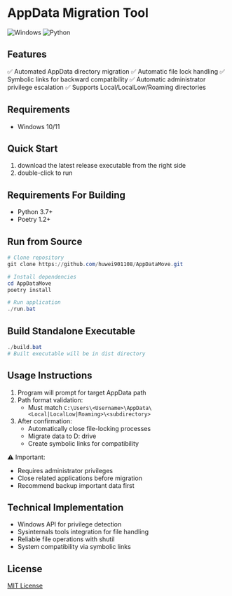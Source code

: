 # AppData Migration Tool

![Windows](https://img.shields.io/badge/Platform-Windows-blue)
![Python](https://img.shields.io/badge/Python-3.7%2B-green)

## Features

✅ Automated AppData directory migration
✅ Automatic file lock handling
✅ Symbolic links for backward compatibility
✅ Automatic administrator privilege escalation
✅ Supports Local/LocalLow/Roaming directories

## Requirements
- Windows 10/11

## Quick Start
1. download the latest release executable from the right side
2. double-click to run

## Requirements For Building
- Python 3.7+
- Poetry 1.2+

## Run from Source
```powershell
# Clone repository
git clone https://github.com/huwei901108/AppDataMove.git

# Install dependencies
cd AppDataMove
poetry install

# Run application
./run.bat
```

## Build Standalone Executable

```powershell
./build.bat
# Built executable will be in dist directory
```

## Usage Instructions

1. Program will prompt for target AppData path
2. Path format validation:
   - Must match `C:\Users\<Username>\AppData\<Local|LocalLow|Roaming>\<subdirectory>`
3. After confirmation:
   - Automatically close file-locking processes
   - Migrate data to D: drive
   - Create symbolic links for compatibility

⚠️ Important:
- Requires administrator privileges
- Close related applications before migration
- Recommend backup important data first

## Technical Implementation

- Windows API for privilege detection
- Sysinternals tools integration for file handling
- Reliable file operations with shutil
- System compatibility via symbolic links

## License

[MIT License](LICENSE)